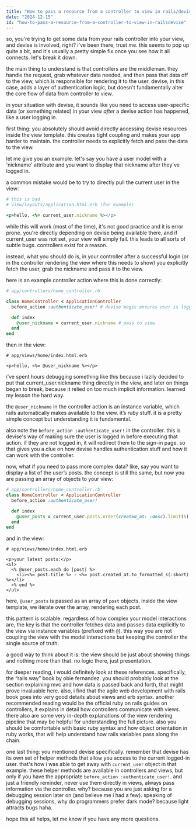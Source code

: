 ```yaml
---
title: "How to pass a resource from a controller to view in rails/devise?"
date: "2024-12-15"
id: "how-to-pass-a-resource-from-a-controller-to-view-in-railsdevise"
---
```


so, you're trying to get some data from your rails controller into your view, and devise is involved, right? i've been there, trust me. this seems to pop up quite a bit, and it's usually a pretty simple fix once you see how it all connects. let's break it down.

the main thing to understand is that controllers are the middleman. they handle the request, grab whatever data needed, and then pass that data off to the view, which is responsible for rendering it to the user. devise, in this case, adds a layer of authentication logic, but doesn't fundamentally alter the core flow of data from controller to view.

in your situation with devise, it sounds like you need to access user-specific data (or something related) in your view *after* a devise action has happened, like a user logging in.

first thing: you absolutely should avoid directly accessing devise resources inside the view template. this creates tight coupling and makes your app harder to maintain. the controller needs to explicitly fetch and pass the data to the view.

let me give you an example. let's say you have a user model with a 'nickname' attribute and you want to display that nickname after they've logged in.

a common mistake would be to try to directly pull the current user in the view:

```ruby
# this is bad
# view/layouts/application.html.erb (for example)

<p>hello, <%= current_user.nickname %></p>

```

while this will work (most of the time), it's not good practice and it is error prone. you're directly depending on devise being available there, and if current\_user was not set, your view will simply fail. this leads to all sorts of subtle bugs. controllers exist for a reason.

instead, what you should do is, in your controller after a successful login (or in the controller rendering the view where this needs to show) you explicitly fetch the user, grab the nickname and pass it to the view.

here is an example controller action where this is done correctly:

```ruby
# app/controllers/home_controller.rb

class HomeController < ApplicationController
  before_action :authenticate_user! # devise magic ensures user is logged in (or redirects if they arent)

  def index
    @user_nickname = current_user.nickname # pass to view
  end
end

```

then in the view:

```erb
# app/views/home/index.html.erb

<p>hello, <%= @user_nickname %></p>
```

i’ve spent hours debugging something like this because i lazily decided to put that current\_user.nickname thing directly in the view, and later on things began to break, because it relied on too much implicit information. learned my lesson the hard way.

the `@user_nickname` in the controller action is an instance variable, which rails automatically makes available to the view. it’s ruby stuff. it is a pretty simple concept but understanding it is fundamental.

also note the `before_action :authenticate_user!` in the controller. this is devise's way of making sure the user is logged in before executing that action. if they are not logged in, it will redirect them to the sign-in page. so that gives you a clue on how devise handles authentication stuff and how it can work with the controller.

now, what if you need to pass more complex data? like, say you want to display a list of the user’s posts. the concept is still the same, but now you are passing an array of objects to your view:

```ruby
# app/controllers/home_controller.rb
class HomeController < ApplicationController
  before_action :authenticate_user!

  def index
    @user_posts = current_user.posts.order(created_at: :desc).limit(5) # fetch the posts here. you are free to apply any logic
  end
end
```

and in the view:

```erb
# app/views/home/index.html.erb

<p>your latest posts:</p>
<ul>
  <% @user_posts.each do |post| %>
    <li><%= post.title %> - <%= post.created_at.to_formatted_s(:short) %></li>
  <% end %>
</ul>

```

here, `@user_posts` is passed as an array of `post` objects. inside the view template, we iterate over the array, rendering each post.

this pattern is scalable. regardless of how complex your model interactions are, the key is that the controller fetches data and passes data explicitly to the view via instance variables (prefixed with `@`). this way you are not coupling the view with the model interactions but keeping the controller the single source of truth.

a good way to think about it is: the view should be just about showing things and nothing more than that. no logic there, just presentation.

for deeper reading, i would definitely look at these references. specifically, the “rails way” book by obie fernandez. you should probably look at the section explaining mvc and how data is passed back and forth, that might prove invaluable here. also, i find that the agile web development with rails book goes into very good details about views and erb syntax. another recommended reading would be the official ruby on rails guides on controllers, it explains in detail how controllers communicate with views. there also are some very in-depth explanations of the view rendering pipeline that may be helpful for understanding the full picture. also you should be comfortable with basic ruby syntax and how object orientation in ruby works, that will help understand how rails variables pass along the chain.

one last thing: you mentioned devise specifically. remember that devise has its own set of helper methods that allow you access to the current logged-in user. that's how i was able to get away with `current_user` object in that example. these helper methods are available in controllers and views, but only if you have the appropriate `before_action :authenticate_user!`. and just a friendly reminder, never use them directly in views, always pass information via the controller. why? because you are just asking for a debugging session later on (and believe me i had a few). speaking of debugging sessions, why do programmers prefer dark mode? because light attracts bugs haha.

hope this all helps, let me know if you have any more questions.
